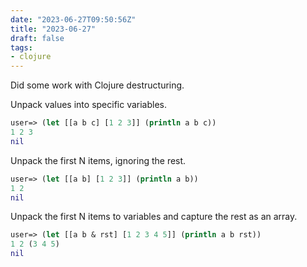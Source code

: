 ```yaml
---
date: "2023-06-27T09:50:56Z"
title: "2023-06-27"
draft: false
tags:
- clojure
---
```


Did some work with Clojure destructuring.

Unpack values into specific variables.

```clojure
user=> (let [[a b c] [1 2 3]] (println a b c))
1 2 3
nil
```

Unpack the first N items, ignoring the rest.

```clojure
user=> (let [[a b] [1 2 3]] (println a b))
1 2
nil
```

Unpack the first N items to variables and capture the rest as an array.

```clojure
user=> (let [[a b & rst] [1 2 3 4 5]] (println a b rst))
1 2 (3 4 5)
nil
```
